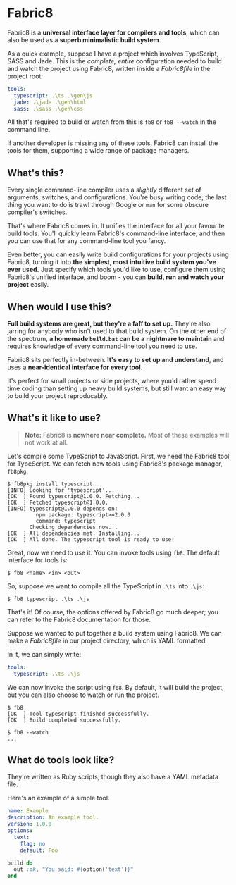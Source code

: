 # Fabric8
Fabric8 is a **universal interface layer for compilers and tools**, which can
also be used as a **superb minimalistic build system**.

As a quick example, suppose I have a project which involves TypeScript, SASS
and Jade. This is the *complete, entire* configuration needed to build and
watch the project using Fabric8, written inside a *Fabric8file* in the
project root:

```yaml
tools:
  typescript: .\ts .\gen\js
  jade: .\jade .\gen\html
  sass: .\sass .\gen\css
```

All that's required to build or watch from this is `fb8` or `fb8 --watch` in
the command line.

If another developer is missing any of these tools, Fabric8 can install the 
tools for them, supporting a wide range of package managers.

## What's this?

Every single command-line compiler uses a *slightly* different set of arguments,
switches, and configurations. You're busy writing code; the last thing you
want to do is trawl through Google or `man` for some obscure compiler's
switches.

That's where Fabric8 comes in. It unifies the interface for all your favourite
build tools. You'll quickly learn Fabric8's command-line interface, and then
you can use that for any command-line tool you fancy. 

Even better, you can easily write build configurations for your projects using
Fabric8, turning it into 
**the simplest, most intuitive build system you've ever used.** Just specify
which tools you'd like to use, configure them using Fabric8's unified interface,
and boom - you can **build, run and watch your project** easily.

## When would I use this?

**Full build systems are great, but they're a faff to set up.** They're
also jarring for anybody who isn't used to that build system. On the other
end of the spectrum, **a homemade `build.bat` can be a nightmare to maintain**
and requires knowledge of every command-line tool you need to use.

Fabric8 sits perfectly in-between. **It's easy to set up and understand**,
and uses a **near-identical interface for every tool.** 

It's perfect for small projects or side projects, where you'd rather spend time
coding than setting up heavy build systems, but still want an easy way to build
your project reproducably.

## What's it like to use?

> **Note:** Fabric8 is **nowhere near complete.** Most of these examples
> will not work at all.

Let's compile some TypeScript to JavaScript. First, we need the Fabric8 
tool for TypeScript. We can fetch new tools using Fabric8's package manager, 
`fb8pkg`.

```
$ fb8pkg install typescript
[INFO] Looking for 'typescript'...
[OK  ] Found typescript@1.0.0. Fetching...
[OK  ] Fetched typescript@1.0.0.
[INFO] typescript@1.0.0 depends on:
         npm package: typescript>=2.0.0
         command: typescript
       Checking dependencies now...
[OK  ] All dependencies met. Installing...
[OK  ] All done. The typescript tool is ready to use!
```

Great, now we need to use it. You can invoke tools using `fb8`. The default
interface for tools is:

```
$ fb8 <name> <in> <out>
```

So, suppose we want to compile all the TypeScript in `.\ts` into `.\js`:

```
$ fb8 typescript .\ts .\js
```

That's it! Of course, the options offered by Fabric8 go much deeper; you can
refer to the Fabric8 documentation for those.

Suppose we wanted to put together a build system using Fabric8. We can make a
*Fabric8file* in our project directory, which is YAML formatted.

In it, we can simply write:

```yaml
tools:
  typescript: .\ts .\js
```

We can now invoke the script using `fb8`. By default, it will build the project,
but you can also choose to watch or run the project.

```
$ fb8
[OK  ] Tool typescript finished successfully.
[OK  ] Build completed successfully.

$ fb8 --watch
...
```

## What do tools look like?

They're written as Ruby scripts, though they also have a YAML metadata file.

Here's an example of a simple tool.

```yaml
name: Example
description: An example tool.
version: 1.0.0
options:
  text:
    flag: no
    default: Foo
```

```ruby
build do
  out :ok, "You said: #{option('text')}"
end
```